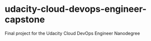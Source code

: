 # udacity-cloud-devops-engineer-capstone
Final project for the Udacity Cloud DevOps Engineer Nanodegree
